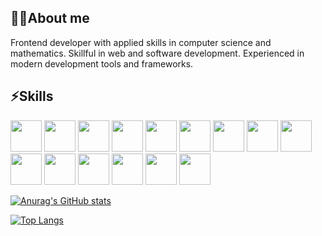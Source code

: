 ## 👩‍💻About me 
Frontend developer with applied skills in computer science and mathematics. Skillful in web and software development. Experienced in modern development tools and frameworks.

## ⚡Skills
  <p align="left">
    <img src="https://cdn.jsdelivr.net/gh/devicons/devicon/icons/html5/html5-original.svg" width="50" height="50"/>
    <img src="https://cdn.jsdelivr.net/gh/devicons/devicon/icons/javascript/javascript-original.svg" width="50" height="50"/>
    <img src="https://cdn.jsdelivr.net/gh/devicons/devicon@latest/icons/react/react-original-wordmark.svg" width="50" height="50" />
    <img src="https://cdn.jsdelivr.net/gh/devicons/devicon@latest/icons/redux/redux-original.svg" width="50" height="50" />
    <img src="https://cdn.jsdelivr.net/gh/devicons/devicon/icons/css3/css3-original.svg" width="50" height="50"/>
    <img src="https://cdn.jsdelivr.net/gh/devicons/devicon/icons/npm/npm-original-wordmark.svg" width="50" height="50"/>
    <img src="https://cdn.jsdelivr.net/gh/devicons/devicon@latest/icons/cplusplus/cplusplus-original.svg" width="50" height="50"/>
    <img src="https://cdn.jsdelivr.net/gh/devicons/devicon@latest/icons/swift/swift-original.svg" width="50" height="50"/>
    <img src="https://cdn.jsdelivr.net/gh/devicons/devicon/icons/webpack/webpack-original.svg" width="50" height="50"/>
    <img src="https://cdn.jsdelivr.net/gh/devicons/devicon@latest/icons/vitejs/vitejs-original.svg" width="50" height="50"/>
    <img src="https://cdn.jsdelivr.net/gh/devicons/devicon@latest/icons/vitest/vitest-original.svg" width="50" height="50"/>
    <img src="https://cdn.jsdelivr.net/gh/devicons/devicon@latest/icons/jest/jest-plain.svg" width="50" height="50"/>
    <img src="https://cdn.jsdelivr.net/gh/devicons/devicon/icons/docker/docker-original-wordmark.svg" width="50" height="50"/>
    <img src="https://cdn.jsdelivr.net/gh/devicons/devicon/icons/git/git-original.svg" width="50" height="50"/>
    <img src="https://cdn.jsdelivr.net/gh/devicons/devicon@latest/icons/figma/figma-original.svg" width="50" height="50"/>
  </p>

[![Anurag's GitHub stats](https://github-readme-stats.vercel.app/api?username=yuliaraitsyna)](https://github.com/anuraghazra/github-readme-stats)

[![Top Langs](https://github-readme-stats.vercel.app/api/top-langs/?username=yuliaraitsyna)](https://github.com/anuraghazra/github-readme-stats)
